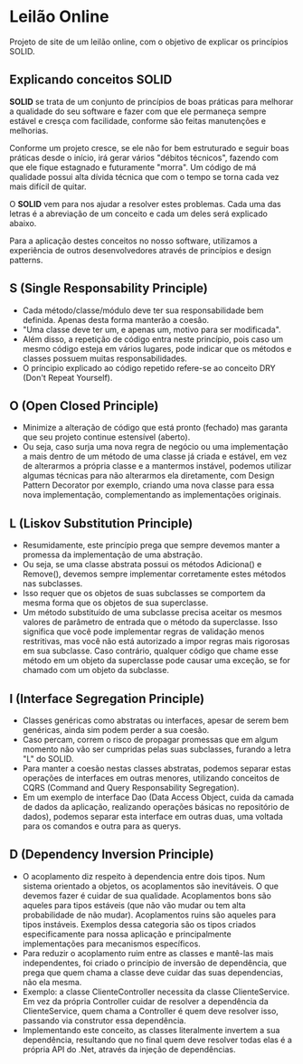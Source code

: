 # Leilão Online
Projeto de site de um leilão online, com o objetivo de explicar os princípios SOLID.

## Explicando conceitos SOLID

**SOLID** se trata de um conjunto de princípios de boas práticas para melhorar a qualidade do seu software e fazer com que ele permaneça sempre estável e cresça com facilidade, conforme são feitas manutenções e melhorias.

Conforme um projeto cresce, se ele não for bem estruturado e seguir boas práticas desde o início, irá gerar vários "débitos técnicos", fazendo com que ele fique estagnado e futuramente "morra". Um código de má qualidade possui alta dívida técnica que com o tempo se torna cada vez mais difícil de quitar.

O **SOLID** vem para nos ajudar a resolver estes problemas. Cada uma das letras é a abreviação de um conceito e cada um deles será explicado abaixo.

Para a aplicação destes conceitos no nosso software, utilizamos a experiência de outros desenvolvedores através de princípios e design patterns.

## S (Single Responsability Principle)
- Cada método/classe/módulo deve ter sua responsabilidade bem definida. Apenas desta forma manterão a coesão.
- "Uma classe deve ter um, e apenas um, motivo para ser modificada".
- Além disso, a repetição de código entra neste princípio, pois caso um mesmo código esteja em vários lugares, pode indicar que os métodos e classes possuem muitas responsabilidades.
- O príncipio explicado ao código repetido refere-se ao conceito DRY (Don't Repeat Yourself).
## O (Open Closed Principle)
- Minimize a alteração de código que está pronto (fechado) mas garanta que seu projeto continue estensível (aberto).
- Ou seja, caso surja uma nova regra de negócio ou uma implementação a mais dentro de um método de uma classe já criada e estável, em vez de alterarmos a própria classe e a mantermos instável, podemos utilizar algumas técnicas para não alterarmos ela diretamente, com Design Pattern Decorator por exemplo, criando uma nova classe para essa nova implementação, complementando as implementações originais.
## L (Liskov Substitution Principle)
- Resumidamente, este princípio prega que sempre devemos manter a promessa da implementação de uma abstração. 
- Ou seja, se uma classe abstrata possui os métodos Adiciona() e Remove(), devemos sempre implementar corretamente estes métodos nas subclasses.
- Isso requer que os objetos de suas subclasses se comportem da mesma forma que os objetos de sua superclasse.
- Um método substituído de uma subclasse precisa aceitar os mesmos valores de parâmetro de entrada que o método da superclasse. Isso significa que você pode implementar regras de validação menos restritivas, mas você não está autorizado a impor regras mais rigorosas em sua subclasse. Caso contrário, qualquer código que chame esse método em um objeto da superclasse pode causar uma exceção, se for chamado com um objeto da subclasse.
## I (Interface Segregation Principle)
- Classes genéricas como abstratas ou interfaces, apesar de serem bem genéricas, ainda sim podem perder a sua coesão.
- Caso percam, correm o risco de propagar promessas que em algum momento não vão ser cumpridas pelas suas subclasses, furando a letra "L" do SOLID.
- Para manter a coesão nestas classes abstratas, podemos separar estas operações de interfaces em outras menores, utilizando conceitos de CQRS (Command and Query Responsability Segregation).
- Em um exemplo de interface Dao (Data Access Object, cuida da camada de dados da aplicação, realizando operações básicas no repositório de dados), podemos separar esta interface em outras duas, uma voltada para os comandos e outra para as querys.
## D (Dependency Inversion Principle)
- O acoplamento diz respeito à dependencia entre dois tipos. Num sistema orientado a objetos, os acoplamentos são inevitáveis. O que devemos fazer é cuidar de sua qualidade. Acoplamentos bons são aqueles para tipos estáveis (que não vão mudar ou tem alta probabilidade de não mudar). Acoplamentos ruins são aqueles para tipos instáveis. Exemplos dessa categoria são os tipos criados especificamente para nossa aplicação e principalmente implementações para mecanismos específicos.
- Para reduzir o acoplamento ruim entre as classes e mantê-las mais independentes, foi criado o princípio de inversão de dependência, que prega que quem chama a classe deve cuidar das suas dependencias, não ela mesma. 
- Exemplo: a classe ClienteController necessita da classe ClienteService. Em vez da própria Controller cuidar de resolver a dependência da ClienteService, quem chama a Controller é quem deve resolver isso, passando via construtor essa dependência. 
- Implementando este conceito, as classes literalmente invertem a sua dependência, resultando que no final quem deve resolver todas elas é a própria API do .Net, através da injeção de dependências.




